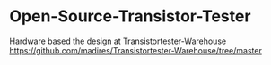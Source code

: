 # Open-Source-Transistor-Tester
Hardware based the design at  Transistortester-Warehouse
https://github.com/madires/Transistortester-Warehouse/tree/master

